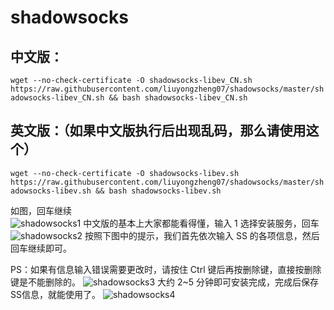 # shadowsocks
## 中文版：
```wget --no-check-certificate -O shadowsocks-libev_CN.sh https://raw.githubusercontent.com/liuyongzheng07/shadowsocks/master/shadowsocks-libev_CN.sh && bash shadowsocks-libev_CN.sh```

## 英文版：（如果中文版执行后出现乱码，那么请使用这个）  
```wget --no-check-certificate -O shadowsocks-libev.sh https://raw.githubusercontent.com/liuyongzheng07/shadowsocks/master/shadowsocks-libev.sh && bash shadowsocks-libev.sh```    

如图，回车继续  
![](img/shadowsocks1.png "shadowsocks1")
中文版的基本上大家都能看得懂，输入 1 选择安装服务，回车
![](img/shadowsocks2.png "shadowsocks2")
按照下图中的提示，我们首先依次输入 SS 的各项信息，然后回车继续即可。

PS：如果有信息输入错误需要更改时，请按住 Ctrl 键后再按删除键，直接按删除键是不能删除的。
![](img/shadowsocks3.png "shadowsocks3")
大约 2~5 分钟即可安装完成，完成后保存SS信息，就能使用了。
![](img/shadowsocks4.png "shadowsocks4")
